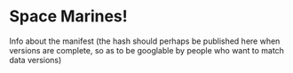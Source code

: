 # Space Marines!

Info about the manifest (the hash should perhaps be published here when versions are complete, so as to be googlable by people who want to match data versions)
